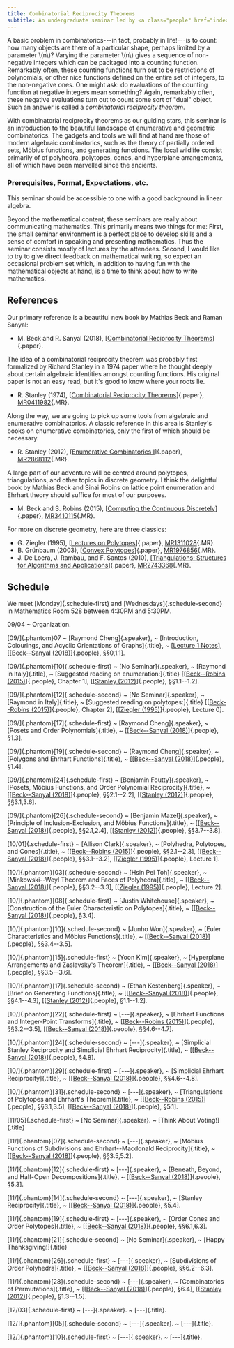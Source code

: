 ```yaml
---
title: Combinatorial Reciprocity Theorems
subtitle: An undergraduate seminar led by <a class="people" href="index.html">Raymond Cheng</a> during the fall of 2018.
---
```


A basic problem in combinatorics---in fact, probably in life!---is to count:
how many objects are there of a particular shape, perhaps limited by a parameter
\\(n\\)?
Varying the parameter \\(n\\) gives a sequence of non-negative integers which
can be packaged into a counting function.
Remarkably often, these counting functions turn out to be restrictions of
polynomials, or other nice functions defined on the entire set of integers,
to the non-negative ones.
One might ask: do evaluations of the counting function at negative integers
mean something?
Again, remarkably often, these negative evaluations turn out to count some sort
of "dual" object.
Such an answer is called a _combinatorial reciprocity theorem_.

With combinatorial reciprocity theorems as our guiding stars, this seminar is an
introduction to the beautiful landscape of enumerative and geometric
combinatorics.
The gadgets and tools we will find at hand are those of modern algebraic
combinatorics, such as the theory of partially ordered sets, Möbius functions,
and generating functions.
The local wildlife consist primarily of of polyhedra, polytopes, cones,
and hyperplane arrangements, all of which have been marvelled since the
ancients.

### Prerequisites, Format, Expectations, etc.

This seminar should be accessible to one with a good background in linear
algebra.

Beyond the mathematical content, these seminars are really about communicating
mathematics.
This primarily means two things for me:
First, the small seminar environment is a perfect place to develop skills and a
sense of comfort in speaking and presenting mathematics.
Thus the seminar consists mostly of lectures by the attendees.
Second, I would like to try to give direct feedback on mathematical writing,
so expect an occasional problem set which, in addition to having fun with the
mathematical objects at hand, is a time to think about how to write mathematics.

## References

Our primary reference is a beautiful new book by Mathias Beck and Raman Sanyal:

* M. Beck and R. Sanyal (2018),
[[Combinatorial Reciprocity Theorems][BS-CRT]]{.paper}.

The idea of a combinatorial reciprocity theorem was probably first formalized by
Richard Stanley in a 1974 paper where he thought deeply about certain algebraic
identities amongst counting functions.
His original paper is not an easy read, but it's good to know where your roots
lie.

* R. Stanley (1974),
[[Combinatorial Reciprocity Theorems][Stanley-CRT]]{.paper},
[MR0411982](https://mathscinet.ams.org/mathscinet/search/publdoc.html?&pg1=MR&s1=0411982){.MR}.

Along the way, we are going to pick up some tools from algebraic and enumerative
combinatorics.
A classic reference in this area is Stanley's books on enumerative
combinatorics, only the first of which should be necessary.

* R. Stanley (2012),
[[Enumerative Combinatorics I][Stanley-ECI]]{.paper},
[MR2868112](https://mathscinet.ams.org/mathscinet/search/publdoc.html?&pg1=MR&s1=2868112){.MR}.

A large part of our adventure will be centred around polytopes, triangulations,
and other topics in discrete geometry.
I think the delightful book by Mathias Beck and Sinai Robins on lattice point
enumeration and Ehrhart theory should suffice for most of our purposes.

* M. Beck and S. Robins (2015),
[[Computing the Continuous Discretely][BR-CCD]]{.paper},
[MR3410115](https://mathscinet.ams.org/mathscinet/search/publdoc.html?&pg1=MR&s1=3410115){.MR}.

For more on discrete geometry, here are three classics:

* G. Ziegler (1995),
[[Lectures on Polytopes][Z-polytopes]]{.paper},
[MR1311028](https://mathscinet.ams.org/mathscinet/search/publdoc.html?&pg1=MR&s1=1311028){.MR}.
* B. Grünbaum (2003),
[[Convex Polytopes][G-polytopes]]{.paper},
[MR1976856](https://mathscinet.ams.org/mathscinet/search/publdoc.html?&pg1=MR&s1=1976856){.MR}.
* J. De Loera, J. Rambau, and F. Santos (2010),
[[Triangulations: Structures for Algorithms and Applications][DLRS-tris]]{.paper},
[MR2743368](https://mathscinet.ams.org/mathscinet/search/publdoc.html?&pg1=MR&s1=2743368){.MR}.

## Schedule

We meet [Monday]{.schedule-first} and [Wednesdays]{.schedule-second} in
Mathematics Room 528 between 4:30PM and 5:30PM.

09/04
  ~ Organization.

[09/]{.phantom}07
  ~ [Raymond Cheng]{.speaker},
  ~ [Introduction, Colourings, and Acyclic Orientations of Graphs]{.title},
  ~ \[[Lecture 1 Notes](assets/crt-lecture-1.pdf)\],
    \[[[Beck--Sanyal (2018)][BS-CRT]]{.people}, §§0,1.1\].

[09/]{.phantom}[10]{.schedule-first}
  ~ [No Seminar]{.speaker},
  ~ [Raymond in Italy]{.title},
  ~ [Suggested reading on enumeration:]{.title}
    \[[[Beck--Robins (2015)][BR-CCD]]{.people}, Chapter 1\],
    \[[[Stanley (2012)][Stanley-ECI]]{.people}, §§1.1--1.2\].

[09/]{.phantom}[12]{.schedule-second}
  ~ [No Seminar]{.speaker},
  ~ [Raymond in Italy]{.title},
  ~ [Suggested reading on polytopes:]{.title}
    \[[[Beck--Robins (2015)][BR-CCD]]{.people}, Chapter 2\],
    \[[[Ziegler (1995)][Z-polytopes]]{.people}, Lecture 0\].

[09/]{.phantom}[17]{.schedule-first}
  ~ [Raymond Cheng]{.speaker},
  ~ [Posets and Order Polynomials]{.title},
  ~ \[[[Beck--Sanyal (2018)][BS-CRT]]{.people}, §1.3\].

[09/]{.phantom}[19]{.schedule-second}
  ~ [Raymond Cheng]{.speaker},
  ~ [Polygons and Ehrhart Functions]{.title},
  ~ \[[[Beck--Sanyal (2018)][BS-CRT]]{.people}, §1.4\].

[09/]{.phantom}[24]{.schedule-first}
  ~ [Benjamin Foutty]{.speaker},
  ~ [Posets, Möbius Functions, and Order Polynomial Reciprocity]{.title},
  ~ \[[[Beck--Sanyal (2018)][BS-CRT]]{.people}, §§2.1--2.2\],
    \[[[Stanley (2012)][Stanley-ECI]]{.people}, §§3.1,3.6\].

[09/]{.phantom}[26]{.schedule-second}
  ~ [Benjamin Mazel]{.speaker},
  ~ [Principle of Inclusion-Exclusion, and Möbius Functions]{.title},
  ~ \[[[Beck--Sanyal (2018)][BS-CRT]]{.people}, §§2.1,2.4\],
    \[[[Stanley (2012)][Stanley-ECI]]{.people}, §§3.7--3.8\].

[10/01]{.schedule-first}
  ~ [Allison Clark]{.speaker},
  ~ [Polyhedra, Polytopes, and Cones]{.title},
  ~ \[[[Beck--Robins (2015)][BR-CCD]]{.people}, §§2.1--2.3\],
    \[[[Beck--Sanyal (2018)][BS-CRT]]{.people}, §§3.1--3.2\],
    \[[[Ziegler (1995)][Z-polytopes]]{.people}, Lecture 1\].

[10/]{.phantom}[03]{.schedule-second}
  ~ [Hsin Pei Toh]{.speaker},
  ~ [Minkowski--Weyl Theorem and Faces of Polyhedra]{.title},
  ~ \[[[Beck--Sanyal (2018)][BS-CRT]]{.people}, §§3.2--3.3\],
    \[[[Ziegler (1995)][Z-polytopes]]{.people}, Lecture 2\].

[10/]{.phantom}[08]{.schedule-first}
  ~ [Justin Whitehouse]{.speaker},
  ~ [Construction of the Euler Characteristic on Polytopes]{.title},
  ~ \[[[Beck--Sanyal (2018)][BS-CRT]]{.people}, §3.4\].


[10/]{.phantom}[10]{.schedule-second}
  ~ [Junho Won]{.speaker},
  ~ [Euler Characteristics and Möbius Functions]{.title},
  ~ \[[[Beck--Sanyal (2018)][BS-CRT]]{.people}, §§3.4--3.5\].

[10/]{.phantom}[15]{.schedule-first}
  ~ [Yoon Kim]{.speaker},
  ~ [Hyperplane Arrangements and Zaslavsky's Theorem]{.title},
  ~ \[[[Beck--Sanyal (2018)][BS-CRT]]{.people}, §§3.5--3.6\].

[10/]{.phantom}[17]{.schedule-second}
  ~ [Ethan Kestenberg]{.speaker},
  ~ [Brief on Generating Functions]{.title},
  ~ \[[[Beck--Sanyal (2018)][BS-CRT]]{.people}, §§4.1--4.3\],
    \[[[Stanley (2012)][Stanley-ECI]]{.people}, §1.1--1.2\].

[10/]{.phantom}[22]{.schedule-first}
  ~ [---]{.speaker},
  ~ [Ehrhart Functions and Integer-Point Transforms]{.title},
  ~ \[[[Beck--Robins (2015)][BR-CCD]]{.people}, §§3.2--3.5\],
    \[[[Beck--Sanyal (2018)][BS-CRT]]{.people}, §§4.6--4.7\].

[10/]{.phantom}[24]{.schedule-second}
  ~ [---]{.speaker},
  ~ [Simplicial Stanley Reciprocity and Simplicial Ehrhart Reciprocity]{.title},
  ~ \[[[Beck--Sanyal (2018)][BS-CRT]]{.people}, §4.8\].

[10/]{.phantom}[29]{.schedule-first}
  ~ [---]{.speaker},
  ~ [Simplicial Ehrhart Reciprocity]{.title},
  ~ \[[[Beck--Sanyal (2018)][BS-CRT]]{.people}, §§4.6--4.8\].

[10/]{.phantom}[31]{.schedule-second}
  ~ [---]{.speaker},
  ~ [Triangulations of Polytopes and Ehrhart's Theorem]{.title},
  ~ \[[[Beck--Robins (2015)][BR-CCD]]{.people}, §§3.1,3.5\],
    \[[[Beck--Sanyal (2018)][BS-CRT]]{.people}, §5.1\].

[11/05]{.schedule-first}
  ~ [No Seminar]{.speaker}.
  ~ [Think About Voting!]{.title}

[11/]{.phantom}[07]{.schedule-second}
  ~ [---]{.speaker},
  ~ [Möbius Functions of Subdivisions and Ehrhart--Macdonald Reciprocity]{.title},
  ~ \[[[Beck--Sanyal (2018)][BS-CRT]]{.people}, §§3.5,5.2\].

[11/]{.phantom}[12]{.schedule-first}
  ~ [---]{.speaker},
  ~ [Beneath, Beyond, and Half-Open Decompositions]{.title},
  ~ \[[[Beck--Sanyal (2018)][BS-CRT]]{.people}, §5.3\].

[11/]{.phantom}[14]{.schedule-second}
  ~ [---]{.speaker},
  ~ [Stanley Reciprocity]{.title},
  ~ \[[[Beck--Sanyal (2018)][BS-CRT]]{.people}, §5.4\].

[11/]{.phantom}[19]{.schedule-first}
  ~ [---]{.speaker},
  ~ [Order Cones and Order Polytopes]{.title},
  ~ \[[[Beck--Sanyal (2018)][BS-CRT]]{.people}, §§6.1,6.3\].

[11/]{.phantom}[21]{.schedule-second}
  ~ [No Seminar]{.speaker},
  ~ [Happy Thanksgiving!]{.title}

[11/]{.phantom}[26]{.schedule-first}
  ~ [---]{.speaker},
  ~ [Subdivisions of Order Polyhedra]{.title},
  ~ \[[[Beck--Sanyal (2018)][BS-CRT]]{.people}, §§6.2--6.3\].

[11/]{.phantom}[28]{.schedule-second}
  ~ [---]{.speaker},
  ~ [Combinatorics of Permutations]{.title},
  ~ \[[[Beck--Sanyal (2018)][BS-CRT]]{.people}, §6.4\],
    \[[[Stanley (2012)][Stanley-ECI]]{.people}, §1.3--1.5\].

[12/03]{.schedule-first}
  ~ [---]{.speaker}.
  ~ [---]{.title}.

[12/]{.phantom}[05]{.schedule-second}
  ~ [---]{.speaker}.
  ~ [---]{.title}.

[12/]{.phantom}[10]{.schedule-first}
  ~ [---]{.speaker}.
  ~ [---]{.title}.

[BS-CRT]: <http://math.sfsu.edu/beck/papers/crt.pdf>
[Stanley-CRT]: <https://www.sciencedirect.com/science/article/pii/0001870874900309>
[Stanley-ECI]: <http://www-math.mit.edu/~rstan/ec/ec1.pdf>
[BR-CCD]: <https://link.springer.com/book/10.1007/978-1-4939-2969-6>
[Z-polytopes]: <https://link.springer.com/book/10.1007%2F978-1-4613-8431-1>
[G-polytopes]: <https://link.springer.com/book/10.1007%2F978-1-4613-0019-9>
[DLRS-tris]: <https://link.springer.com/book/10.1007%2F978-3-642-12971-1>

